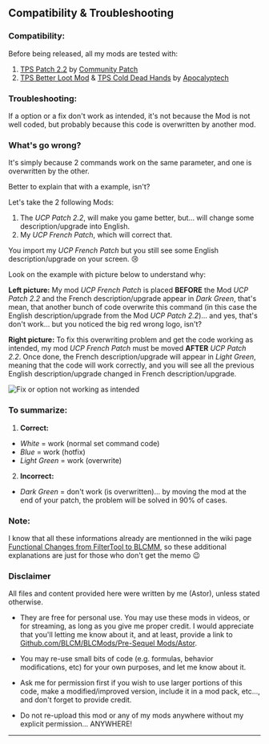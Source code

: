 ## Compatibility & Troubleshooting
 
 
### Compatibility:
Before being released, all my mods are tested with:

1. [TPS Patch 2.2](https://github.com/BLCM/BLCMods/tree/master/Pre%20Sequel%20Mods/Community%20Patch/Community%20Patch%202.2) by [Community Patch](https://github.com/BLCM/BLCMods/tree/master/Pre%20Sequel%20Mods/Community%20Patch) 
2. [TPS Better Loot Mod](https://github.com/BLCM/BLCMods/tree/master/Pre%20Sequel%20Mods/Apocalyptech/TPS%20Better%20Loot%20Mod) & [TPS Cold Dead Hands](https://github.com/BLCM/BLCMods/tree/master/Pre%20Sequel%20Mods/Apocalyptech/TPS%20Cold%20Dead%20Hands) by [Apocalyptech](https://github.com/BLCM/BLCMods/tree/master/Pre%20Sequel%20Mods/Apocalyptech)

### Troubleshooting:

If a option or a fix don't work as intended, it's not because the Mod is not well coded, but probably because this code is overwritten by another mod.

### What's go wrong?

It's simply because 2 commands work on the same parameter, and one is overwritten by the other.

Better to explain that with a example, isn't?

Let's take the 2 following Mods:

1. The *UCP Patch 2.2*, will make you game better, but... will change some description/upgrade into English.  
2. My *UCP French Patch*, which will correct that. 

You import my *UCP French Patch* but you still see some English description/upgrade on your screen. :cry:

Look on the example with picture below to understand why:

**Left picture:** My mod *UCP French Patch* is placed **BEFORE** the Mod *UCP Patch 2.2* and the French description/upgrade appear in *Dark Green*, that's mean, that another bunch of code overwrite this command (in this case the English description/upgrade from the Mod *UCP Patch 2.2*)... and yes, that's don't work... but you noticed the big red wrong logo, isn't?

**Right picture:** To fix this overwriting problem and get the code working as intended, my mod *UCP French Patch* must be moved **AFTER** *UCP Patch 2.2*. Once done, the French description/upgrade will appear in *Light Green*, meaning that the code will work correctly, and you will see all the previous English description/upgrade changed in French description/upgrade.

![Fix or option not working as intended](https://imgur.com/l1tHmBu.jpg "Don't worry guys... even if my screen capture show French text, my mods are in English")

### To summarize: 

1. **Correct:**
 - *White* = work (normal set command code)
 - *Blue* = work (hotfix)
 - *Light Green* = work (overwrite)
2. **Incorrect:**
 - *Dark Green* = don't work (is overwritten)... by moving the mod at the end of your patch, the problem will be solved in 90% of cases.  

### Note: 
I know that all these informations already are mentionned in the wiki page [Functional Changes from FilterTool to BLCMM](https://github.com/BLCM/BLCMods/wiki/Functional-Changes-from-FilterTool-to-BLCMM), so these additional explanations are just for those who don't get the memo :wink:

### Disclaimer

All files and content provided here were written by me (Astor), unless stated otherwise.

- They are free for personal use. You may use these mods in videos, or for streaming, as long as you give me proper credit. I would appreciate that you'll letting me know about it, and at least, provide a link to [Github.com/BLCM/BLCMods/Pre-Sequel Mods/Astor](https://github.com/BLCM/BLCMods/tree/master/Pre%20Sequel%20Mods/Astor).

- You may re-use small bits of code (e.g. formulas, behavior modifications, etc) for your own purposes, and let me know about it. 

- Ask me for permission first if you wish to use larger portions of this code, make a modified/improved version, include it in a mod pack, etc..., and don't forget to provide credit.

- Do not re-upload this mod or any of my mods anywhere without my explicit permission... ANYWHERE!

* * * * *
